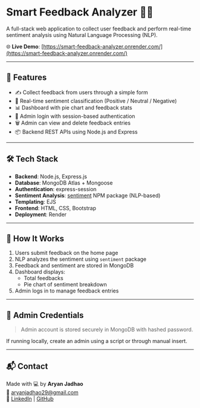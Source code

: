 
# Smart Feedback Analyzer 🧠✨

A full-stack web application to collect user feedback and perform real-time sentiment analysis using Natural Language Processing (NLP).

🌐 **Live Demo**: [https://smart-feedback-analyzer.onrender.com/](https://smart-feedback-analyzer.onrender.com/)

---

## 📌 Features

- ✍️ Collect feedback from users through a simple form
- 🧠 Real-time sentiment classification (Positive / Neutral / Negative)
- 📊 Dashboard with pie chart and feedback stats
- 🔐 Admin login with session-based authentication
- 🗑️ Admin can view and delete feedback entries
- 📦 Backend REST APIs using Node.js and Express

---

## 🛠️ Tech Stack

- **Backend**: Node.js, Express.js
- **Database**: MongoDB Atlas + Mongoose
- **Authentication**: express-session
- **Sentiment Analysis**: [sentiment](https://www.npmjs.com/package/sentiment) NPM package (NLP-based)
- **Templating**: EJS
- **Frontend**: HTML, CSS, Bootstrap
- **Deployment**: Render

---

## 🚀 How It Works

1. Users submit feedback on the home page
2. NLP analyzes the sentiment using `sentiment` package
3. Feedback and sentiment are stored in MongoDB
4. Dashboard displays:
   - Total feedbacks
   - Pie chart of sentiment breakdown
5. Admin logs in to manage feedback entries

---

## 🔐 Admin Credentials

> Admin account is stored securely in MongoDB with hashed password.

If running locally, create an admin using a script or through manual insert.

---


## 📬 Contact

Made with 💻 by **Aryan Jadhao**  
📧 [aryanjadhao29@gmail.com](mailto:aryanjadhao29@gmail.com)  
🔗 [LinkedIn](https://www.linkedin.com/in/aryan-jadhao-83b7a42a0/) | [GitHub](https://github.com/AryanJadhao)


